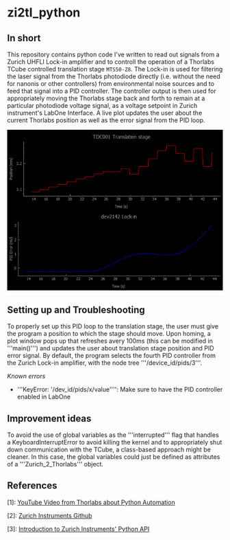 # zi2tl_python

## In short
This repository contains python code I've written to read out signals from a Zurich UHFLI Lock-in amplifier and to controll the operation of a Thorlabs TCube controlled translation stage ``` MTS50-Z8 ```. The Lock-in is used for filtering the laser signal from the Thorlabs photodiode directly (i.e. without the need for nanonis or other controllers) from environmental noise sources and to feed that signal into a PID controller. The controller output is then used for appropriately moving the Thorlabs stage back and forth to remain at a particular photodiode voltage signal, as a voltage setpoint in Zurich instrument's LabOne Interface. A live plot updates the user about the current Thorlabs position as well as the error signal from the PID loop.

![Example of Real-time plot: The upper window shows the position of the translation stage as stored by the TCube controller. The lower one displays the PID error, i.e. the difference between the setpoint voltage and the readout.](docs/exemplary_plot.png)


## Setting up and Troubleshooting

To properly set up this PID loop to the translation stage, the user must give the program a position to which the stage should move. Upon homing, a plot window pops up that refreshes avery 100ms (this can be modified in '''main()''') and updates the user about translation stage position and PID error signal. By default, the program selects the fourth PID controller from the Zurich Lock-in amplifier, with the node tree '''/device_id/pids/3'''. 

*Known errors*
* '''KeyError: '/dev_id/pids/x/value'''': Make sure to have the PID controller enabled in LabOne

## Improvement ideas

To avoid the use of global variables as the '''interrupted''' flag that handles a KeyboardInterruptError to avoid killing the kernel and to appropriately shut down communication with the TCube, a class-based approach might be cleaner. In this case, the global variables could just be defined as attributes of a '''Zurich_2_Thorlabs''' object.

## References

[1]: [YouTube Video from Thorlabs about Python Automation](https://www.youtube.com/watch?v=VbcCDI6Z6go)

[2]: [Zurich Instruments Github](https://github.com/zhinst/zhinst-toolkit)

[3]: [Introduction to Zurich Instruments' Python API](https://github.com/zhinst/blogs/blob/59879b799f5b6dcf69f13e88bce79e2e94153db3/A%20Pythonic%20Approach%20to%20LabOne/A%20Pythonic%20Approach%20to%20LabOne.ipynb)
